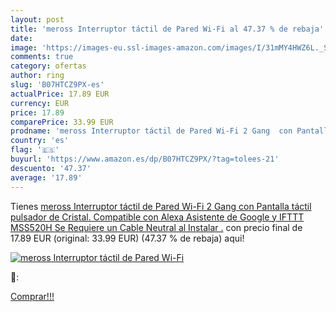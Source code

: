 ```yaml
---
layout: post
title: 'meross Interruptor táctil de Pared Wi-Fi al 47.37 % de rebaja'
date: 
image: 'https://images-eu.ssl-images-amazon.com/images/I/31mMY4HWZ6L._SL200_.jpg'
comments: true
category: ofertas
author: ring
slug: 'B07HTCZ9PX-es'
actualPrice: 17.89 EUR
currency: EUR
price: 17.89
comparePrice: 33.99 EUR
prodname: 'meross Interruptor táctil de Pared Wi-Fi 2 Gang  con Pantalla táctil  pulsador de Cristal. Compatible con Alexa  Asistente de Google y IFTTT MSS520H  Se Requiere un Cable Neutral al Instalar .'
country: 'es'
flag: '🇪🇸'
buyurl: 'https://www.amazon.es/dp/B07HTCZ9PX/?tag=tolees-21'
descuento: '47.37'
average: '17.89'
---
```


Tienes [meross Interruptor táctil de Pared Wi-Fi 2 Gang  con Pantalla táctil  pulsador de Cristal. Compatible con Alexa  Asistente de Google y IFTTT MSS520H  Se Requiere un Cable Neutral al Instalar .](https://www.amazon.es/dp/B07HTCZ9PX/?tag=tolees-21) con precio final de  17.89 EUR (original: 33.99 EUR) (47.37 %  de rebaja) aqui!

[![meross Interruptor táctil de Pared Wi-Fi](https://images-eu.ssl-images-amazon.com/images/I/31mMY4HWZ6L._SL200_.jpg)](https://www.amazon.es/dp/B07HTCZ9PX/?tag=tolees-21)

🔎:


[Comprar!!!](https://www.amazon.es/dp/B07HTCZ9PX/?tag=tolees-21)
